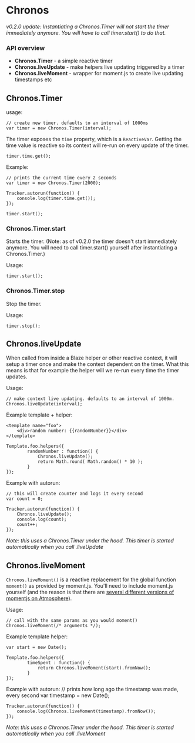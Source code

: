 # Chronos

_v0.2.0 update: Instantiating a Chronos.Timer will not start the timer immediately anymore. You will have to call timer.start() to do that._

### API overview

 * __Chronos.Timer__ - a simple reactive timer
 * __Chronos.liveUpdate__ - make helpers live updating triggered by a timer
 * __Chronos.liveMoment__ - wrapper for moment.js to create live updating timestamps etc
 
## Chronos.Timer
usage:

	// create new timer. defaults to an interval of 1000ms
	var timer = new Chronos.Timer(interval);
	
The timer exposes the `time` property, which is a `ReactiveVar`.
Getting the time value is reactive so its context will re-run on every
update of the timer.

	timer.time.get();

Example: 	

	// prints the current time every 2 seconds
	var timer = new Chronos.Timer(2000);
	
	Tracker.autorun(function() {
		console.log(timer.time.get());
	});
	
	timer.start();

### Chronos.Timer.start
Starts the timer. (Note: as of v0.2.0 the timer doesn't start immediately anymore. You will need to call timer.start() yourself after instantiating a Chronos.Timer.)

Usage:

	timer.start();
	

### Chronos.Timer.stop
Stop the timer.

Usage:

	timer.stop();
	
## Chronos.liveUpdate
When called from inside a Blaze helper or other reactive context, it will setup a timer once and make the context dependent on the timer. What this means is that for example the helper will we re-run every time the timer updates.

Usage:

	// make context live updating. defaults to an interval of 1000m.
	Chronos.liveUpdate(interval);

Example template + helper:
	
	<template name="foo">
		<div>random number: {{randomNumber}}</div>
	</template>
	
	Template.foo.helpers({
    		randomNumber : function() {
    			Chronos.liveUpdate();
        		return Math.round( Math.random() * 10 );
    		}
	});

Example with autorun:

	// this will create counter and logs it every second
	var count = 0;
	
	Tracker.autorun(function() {
		Chronos.liveUpdate();
		console.log(count);
		count++;
	});
	
_Note: this uses a Chronos.Timer under the hood. This timer is started automatically when you call .liveUpdate_

## Chronos.liveMoment
`Chronos.liveMoment()` is a reactive replacement for the global function `moment()` as provided by moment.js. You'll need to include moment.js yourself (and the reason is that there are [several different versions of momentjs on Atmosphere](https://atmospherejs.com/?q=moment)).

Usage:

	// call with the same params as you would moment()
	Chronos.liveMoment(/* arguments */); 
 
Example template helper:

	var start = new Date();

	Template.foo.helpers({
    		timeSpent : function() {
        		return Chronos.liveMoment(start).fromNow();
    		}
	});

Example with autorun:
	// prints how long ago the timestamp was made, every second
	var timestamp = new Date();
	
	Tracker.autorun(function() {
		console.log(Chronos.liveMoment(timestamp).fromNow());
	});
	
_Note: this uses a Chronos.Timer under the hood. This timer is started automatically when you call .liveMoment_
